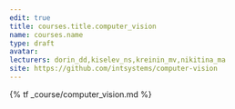 ```yaml
---
edit: true
title: courses.title.computer_vision
name: courses.name
type: draft
avatar:
lecturers: dorin_dd,kiselev_ns,kreinin_mv,nikitina_ma
site: https://github.com/intsystems/computer-vision
---
```


{% tf _course/computer_vision.md %}

